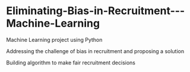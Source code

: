 # Eliminating-Bias-in-Recruitment---Machine-Learning

Machine Learning project using Python

Addressing the challenge of bias in recruitment and proposing a solution

Building algorithm to make fair recruitment decisions
